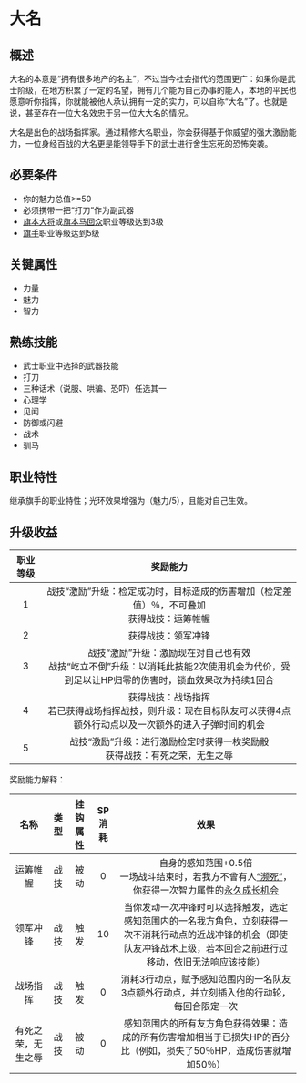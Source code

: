 # 大名

## 概述

大名的本意是“拥有很多地产的名主”，不过当今社会指代的范围更广：如果你是武士阶级，在地方积累了一定的名望，拥有几个能为自己办事的能人，本地的平民也愿意听你指挥，你就能被他人承认拥有一定的实力，可以自称“大名”了。也就是说，甚至存在一位大名效忠于另一位大大名的情况。

大名是出色的战场指挥家。通过精修大名职业，你会获得基于你威望的强大激励能力，一位身经百战的大名更是能领导手下的武士进行舍生忘死的恐怖突袭。

## 必要条件

* 你的魅力总值>=50
* 必须携带一把“打刀”作为副武器
* <a href="../hatamoto_taishou" target="_blank">旗本大将</a>或<a href="../hatamoto_umamawarishu" target="_blank">旗本马回众</a>职业等级达到3级
* <a href="../../../basicJob/Standard-bearer" target="_blank">旗手</a>职业等级达到5级

## 关键属性

* 力量
* 魅力
* 智力

## 熟练技能

* 武士职业中选择的武器技能
* 打刀
* 三种话术（说服、哄骗、恐吓）任选其一
* 心理学
* 见闻
* 防御或闪避
* 战术
* 驯马
  
## 职业特性

继承旗手的职业特性；光环效果增强为（魅力/5），且能对自己生效。

## 升级收益

职业等级|奖励能力
:--:|:--:
1|战技“激励”升级：检定成功时，目标造成的伤害增加（检定差值）％，不可叠加<br>获得战技：运筹帷幄
2|获得战技：领军冲锋
3|战技“激励”升级：激励现在对自己也有效<br>战技“屹立不倒”升级：以消耗此技能2次使用机会为代价，受到足以让HP归零的伤害时，锁血效果改为持续1回合
4|获得战技：战场指挥<br>若已获得战场指挥战技，则升级：现在目标队友可以获得4点额外行动点以及一次额外的进入子弹时间的机会
5|战技“激励”升级：进行激励检定时获得一枚奖励骰<br>获得战技：有死之荣，无生之辱

奖励能力解释：

名称|类型|挂钩属性|SP消耗|效果
:--:|:--:|:--:|:--:|:--:
运筹帷幄|战技|被动|0|自身的感知范围+0.5倍<br>一场战斗结束时，若我方不曾有人<a href="../../../../status/normal/#濒死" target="_blank">“濒死”</a>，你获得一次智力属性的<a href="/rules/V4.x rules/1·attribute/#被动战技带来的属性成长" target="_blank">永久成长机会</a>
领军冲锋|战技|触发|10|当你发动一次冲锋时可以选择触发，选定感知范围内的一名我方角色，立刻获得一次不消耗行动点的近战冲锋的机会（即使队友冲锋战术上级，若本回合之前进行过移动，依旧无法响应该技能）
战场指挥|战技|触发|0|消耗3行动点，赋予感知范围内的一名队友3点额外行动点，并立刻插入他的行动轮，每回合限定一次
有死之荣，无生之辱|战技|被动|0|感知范围内的所有友方角色获得效果：造成的所有伤害增加相当于已损失HP的百分比（例如，损失了50％HP，造成伤害就增加50％）